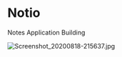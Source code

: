 # Notio
Notes Application Building


![Screenshot_20200818-215637.jpg](https://user-images.githubusercontent.com/44846827/92439609-c93a0f00-f1c8-11ea-936f-36c91aa13638.jpg)
